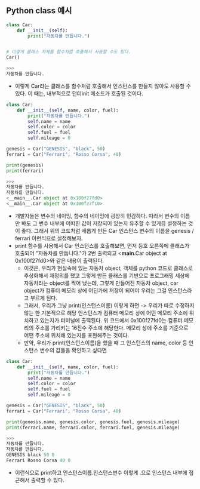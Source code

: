 ## Python class 예시
```python
class Car:
    def __init__(self):
        print("자동차를 만듭니다.")


# 이렇게 클래스 자체를 함수처럼 호출해서 사용할 수도 있다.
Car()

>>>
자동차를 만듭니다.
```

- 이렇게 Car라는 클래스를 함수처럼 호출해서 인스턴스를 만들지 않아도 사용할 수 있다. 이 때는, 내부적으로 던더init 메소드가 호출된 것이다.

```python
class Car:
    def __init__(self, name, color, fuel):
        print("자동차를 만듭니다.")
        self.name = name
        self.color = color
        self.fuel = fuel
        self.mileage = 0

genesis = Car("GENESIS", "black", 50)
ferrari = Car("Ferrari", "Rosso Corsa", 40)

print(genesis)
print(ferrari)

>>>
자동차를 만듭니다.
자동차를 만듭니다.
<__main__.Car object at 0x100f27fd0>
<__main__.Car object at 0x100f27f10>
```  


- 개발자들은 변수의 네이밍, 함수의 네이밍에 굉장히 민감하다. 따라서 변수의 이름만 봐도 그 변수 내부에 어떠한 값이 저장되어 있는지 유추할 수 있게끔 설정하는 것이 좋다. 그래서 위의 코드처럼 새롭게 만든 Car 인스턴스 변수의 이름을 genesis / ferrari 이런식으로 설정해보자.
- print 함수를 사용해서 Car 인스턴스를 호출해보면, 먼저 등호 오른쪽에 클래스가 호출되어 "자동차를 만듭니다."가 2번 출력되고 <__main__.Car object at 0x100f27fd0>와 같은 내용이 출력된다.
  - 이것은, 우리가 현실속에 있는 자동차 object, 객체를 python 코드로 클래스로 추상화해서 재정의를 했고 그렇게 만든 클래스를 기반으로 프로그래밍 세상에 자동차라는 object를 찍어 냈는데, 그렇게 만들어진 자동차 object, car object가 컴퓨터 메모리 상에 어딘가에 저장이 되어야 우리는 그걸 인스턴스라고 부르게 된다.
  - 그래서, 우리가 그냥 print(인스턴스이름) 이렇게 하면 -> 우리가 따로 수정하지 않는 한 기본적으로 해당 인스턴스가 컴퓨터 메모리 상에 어떤 메모리 주소에 위치하고 있는지가 터미널에 출력된다. 위 코드에서 0x100f27fd0는 컴퓨터 메모리의 주소를 가리키는 16진수 주소에 해당한다. 메모리 상에 주소를 기준으로 어떤 주소에 위치해 있는지를 표현해주는 것이다. 
  - 만약, 우리가 print(인스턴스이름)을 했을 때 그 인스턴스의 name, color 등 인스턴스 변수의 값들을 확인하고 싶다면

```python
class Car:
    def __init__(self, name, color, fuel):
        print("자동차를 만듭니다.")
        self.name = name
        self.color = color
        self.fuel = fuel
        self.mileage = 0

genesis = Car("GENESIS", "black", 50)
ferrari = Car("Ferrari", "Rosso Corsa", 40)

print(genesis.name, genesis.color, genesis.fuel, genesis.mileage)
print(ferrari.name, ferrari.color, ferrari.fuel, genesis.mileage)

>>>
자동차를 만듭니다.
자동차를 만듭니다.
GENESIS black 50 0
Ferrari Rosso Corsa 40 0
```

- 이런식으로 print하고 인스턴스이름.인스턴스변수 이렇게 .으로 인스턴스 내부에 접근해서 출력할 수 있다.


